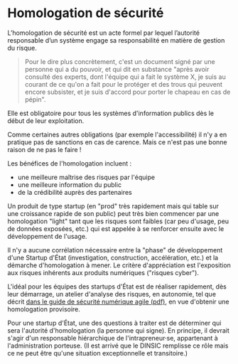 # Homologation de sécurité

L’homologation de sécurité est un acte formel par lequel l’autorité responsable d’un système engage sa responsabilité en matière de gestion du risque.

> Pour le dire plus concrètement, c'est un document signé par une personne qui a du pouvoir, et qui dit en substance "après avoir consulté des experts, dont l'équipe qui a fait le système X, je suis au courant de ce qu'on a fait pour le protéger et des trous qui peuvent encore subsister, et je suis d'accord pour porter le chapeau en cas de pépin".

Elle est obligatoire pour tous les systèmes d'information publics dès le début de leur exploitation.

Comme certaines autres obligations \(par exemple l'accessibilité\) il n'y a en pratique pas de sanctions en cas de carence. Mais ce n'est pas une bonne raison de ne pas le faire !

Les bénéfices de l'homologation incluent :

* une meilleure maîtrise des risques par l'équipe
* une meilleure information du public
* de la crédibilité auprès des partenaires

Un produit de type startup \(en "prod" très rapidement mais qui table sur une croissance rapide de son public\) peut très bien commencer par une homologation "light" tant que les risques sont faibles \(car peu d'usage, peu de données exposées, etc.\) qui est appelée à se renforcer ensuite avec le développement de l'usage.

Il n'y a aucune corrélation nécessaire entre la "phase" de développement d'une Startup d'État \(investigation, construction, accélération, etc.\) et la démarche d'homologation à mener. Le critère d'appréciation est l'exposition aux risques inhérents aux produits numériques \("risques cyber"\).

L'idéal pour les équipes des startups d'État est de réaliser rapidement, dès leur démarrage, un atelier d'analyse des risques, en autonomie, tel que décrit [dans le guide de sécurité numérique agile \(pdf\)](https://www.ssi.gouv.fr/uploads/2018/11/guide-securite-numerique-agile-anssi-pa-v1.pdf), en vue d'obtenir une homologation provisoire.

Pour une startup d'État, une des questions à traiter est de déterminer qui sera l'autorité d'homologation \(la personne qui signe\). En principe, il devrait s'agir d'un responsable hiérarchique de l'intrapreneur·se, appartenant à l'administration porteuse. \(Il est arrivé que le DINSIC remplisse ce rôle mais ce ne peut être qu'une situation exceptionnelle et transitoire.\)


